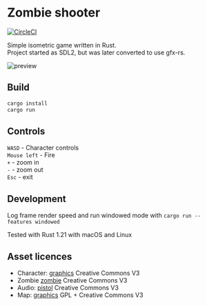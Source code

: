 # Zombie shooter

[![CircleCI](https://circleci.com/bb/laastine-ci/zombie-shooter/tree/master.svg?style=svg&circle-token=6f849c254dd78a3b0a19eccb75197d5325235b3f)](https://circleci.com/bb/laastine-ci/zombie-shooter/tree/master)

Simple isometric game written in Rust.<br/>
Project started as SDL2, but was later converted to use gfx-rs.

<img src="assets/zombie-shooter-gl.gif" alt="preview">

## Build

```bash
cargo install
cargo run
```

## Controls

`WASD` - Character controls<br/>
`Mouse left` - Fire<br/>
`+` - zoom in<br/>
`-` - zoom out<br/>
`Esc` - exit

## Development

Log frame render speed and run windowed mode with `cargo run --features windowed`

Tested with Rust 1.21 with macOS and Linux

## Asset licences

* Character: [graphics](http://opengameart.org/content/tmim-heroine-bleeds-game-art) Creative Commons V3
* Zombie [zombie](http://opengameart.org/content/zombie-sprites) Creative Commons V3
* Audio: [pistol](http://opengameart.org/content/chaingun-pistol-rifle-shotgun-shots) Creative Commons V3
* Map: [graphics](http://opengameart.org/content/tiled-terrains) GPL + Creative Commons V3
